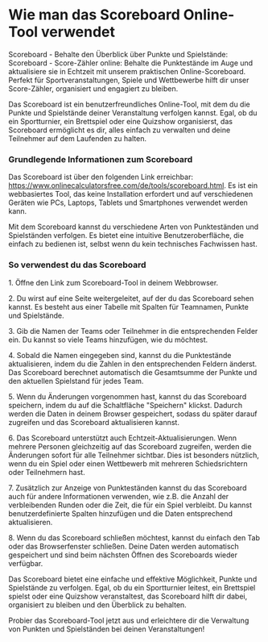 Wie man das Scoreboard Online-Tool verwendet
============================================

Scoreboard - Behalte den Überblick über Punkte und Spielstände: Scoreboard - Score-Zähler online: Behalte die Punktestände im Auge und aktualisiere sie in Echtzeit mit unserem praktischen Online-Scoreboard. Perfekt für Sportveranstaltungen, Spiele und Wettbewerbe hilft dir unser Score-Zähler, organisiert und engagiert zu bleiben.

Das Scoreboard ist ein benutzerfreundliches Online-Tool, mit dem du die Punkte und Spielstände deiner Veranstaltung verfolgen kannst. Egal, ob du ein Sportturnier, ein Brettspiel oder eine Quizshow organisierst, das Scoreboard ermöglicht es dir, alles einfach zu verwalten und deine Teilnehmer auf dem Laufenden zu halten.

### Grundlegende Informationen zum Scoreboard

Das Scoreboard ist über den folgenden Link erreichbar: <https://www.onlinecalculatorsfree.com/de/tools/scoreboard.html>. Es ist ein webbasiertes Tool, das keine Installation erfordert und auf verschiedenen Geräten wie PCs, Laptops, Tablets und Smartphones verwendet werden kann.

Mit dem Scoreboard kannst du verschiedene Arten von Punkteständen und Spielständen verfolgen. Es bietet eine intuitive Benutzeroberfläche, die einfach zu bedienen ist, selbst wenn du kein technisches Fachwissen hast.

### So verwendest du das Scoreboard

1\. Öffne den Link zum Scoreboard-Tool in deinem Webbrowser.

2\. Du wirst auf eine Seite weitergeleitet, auf der du das Scoreboard sehen kannst. Es besteht aus einer Tabelle mit Spalten für Teamnamen, Punkte und Spielstände.

3\. Gib die Namen der Teams oder Teilnehmer in die entsprechenden Felder ein. Du kannst so viele Teams hinzufügen, wie du möchtest.

4\. Sobald die Namen eingegeben sind, kannst du die Punktestände aktualisieren, indem du die Zahlen in den entsprechenden Feldern änderst. Das Scoreboard berechnet automatisch die Gesamtsumme der Punkte und den aktuellen Spielstand für jedes Team.

5\. Wenn du Änderungen vorgenommen hast, kannst du das Scoreboard speichern, indem du auf die Schaltfläche "Speichern" klickst. Dadurch werden die Daten in deinem Browser gespeichert, sodass du später darauf zugreifen und das Scoreboard aktualisieren kannst.

6\. Das Scoreboard unterstützt auch Echtzeit-Aktualisierungen. Wenn mehrere Personen gleichzeitig auf das Scoreboard zugreifen, werden die Änderungen sofort für alle Teilnehmer sichtbar. Dies ist besonders nützlich, wenn du ein Spiel oder einen Wettbewerb mit mehreren Schiedsrichtern oder Teilnehmern hast.

7\. Zusätzlich zur Anzeige von Punkteständen kannst du das Scoreboard auch für andere Informationen verwenden, wie z.B. die Anzahl der verbleibenden Runden oder die Zeit, die für ein Spiel verbleibt. Du kannst benutzerdefinierte Spalten hinzufügen und die Daten entsprechend aktualisieren.

8\. Wenn du das Scoreboard schließen möchtest, kannst du einfach den Tab oder das Browserfenster schließen. Deine Daten werden automatisch gespeichert und sind beim nächsten Öffnen des Scoreboards wieder verfügbar.

Das Scoreboard bietet eine einfache und effektive Möglichkeit, Punkte und Spielstände zu verfolgen. Egal, ob du ein Sportturnier leitest, ein Brettspiel spielst oder eine Quizshow veranstaltest, das Scoreboard hilft dir dabei, organisiert zu bleiben und den Überblick zu behalten.

Probier das Scoreboard-Tool jetzt aus und erleichtere dir die Verwaltung von Punkten und Spielständen bei deinen Veranstaltungen!
